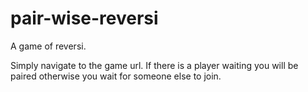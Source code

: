 # pair-wise-reversi
A game of reversi.

Simply navigate to the game url. If there is a player waiting you will be paired otherwise you wait for someone else to join.
